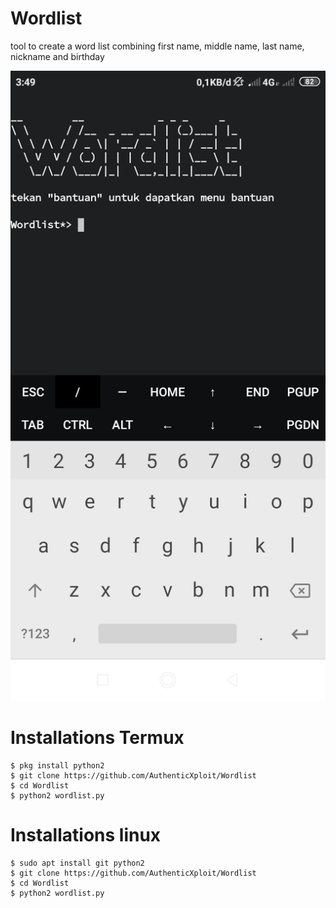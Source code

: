 # Wordlist
tool to create a word list combining first name, middle name, last name, nickname and birthday

<img src="https://github.com/AuthenticXploit/Wordlist/blob/main/Screenshot_2021-02-09-03-49-42-453_com.termux.png">

# Installations Termux
```
$ pkg install python2
$ git clone https://github.com/AuthenticXploit/Wordlist
$ cd Wordlist
$ python2 wordlist.py
```
# Installations linux
```
$ sudo apt install git python2
$ git clone https://github.com/AuthenticXploit/Wordlist
$ cd Wordlist
$ python2 wordlist.py
```
